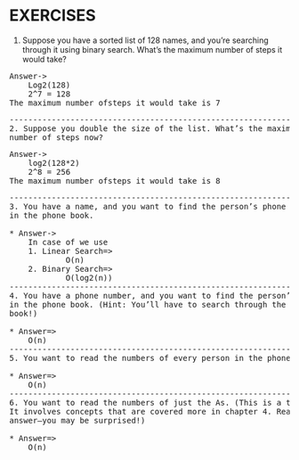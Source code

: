 # EXERCISES
1. Suppose you have a sorted list of 128 names, and you’re searching
through it using binary search. What’s the maximum number of
steps it would take?

<pre>
Answer->
	Log2(128)
	2^7 = 128	
The maximum number ofsteps it would take is 7
<pre>
--------------------------------------------------------------------
2. Suppose you double the size of the list. What’s the maximum
number of steps now?
<pre>
Answer->
	log2(128*2)
	2^8 = 256
The maximum number ofsteps it would take is 8
<pre>
--------------------------------------------------------------------
3. You have a name, and you want to find the person’s phone number
in the phone book. 

* Answer->
	In case of we use 
	1. Linear Search=>
			O(n)
	2. Binary Search=>    
			O(log2(n))
--------------------------------------------------------------------
4. You have a phone number, and you want to find the person’s name
in the phone book. (Hint: You’ll have to search through the whole
book!)

* Answer=>
	O(n)
--------------------------------------------------------------------
5. You want to read the numbers of every person in the phone book.

* Answer=>
	O(n)
--------------------------------------------------------------------
6. You want to read the numbers of just the As. (This is a tricky one!
It involves concepts that are covered more in chapter 4. Read the
answer—you may be surprised!)

* Answer=>
	O(n)
